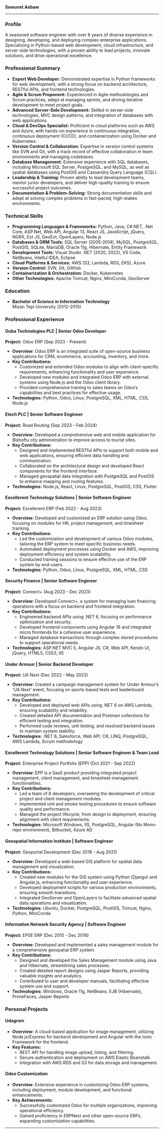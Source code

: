 
**Sewunet Aebaw**

---

### **Profile**

A seasoned software engineer with over 8 years of diverse experience in designing, developing, and deploying complex enterprise applications. Specializing in Python-based web development, cloud infrastructure, and server-side technologies, with a proven ability to lead projects, innovate solutions, and drive operational excellence.

### **Professional Summary**

- **Expert Web Developer:** Demonstrated expertise in Python frameworks for web development, with a strong focus on backend architecture, RESTful APIs, and frontend technologies.
- **Agile & Scrum Proponent:** Experienced in Agile methodologies and Scrum practices, adept at managing sprints, and driving iterative development to meet project goals.
- **Advanced Server-Side Development:** Skilled in server-side technologies, MVC design patterns, and integration of databases with web applications.
- **Cloud & DevOps Specialist:** Proficient in cloud platforms such as AWS and Azure, with hands-on experience in continuous integration, continuous deployment (CI/CD), and containerization using Docker and Kubernetes.
- **Version Control & Collaboration:** Expertise in version control systems like SVN and Git, with a track record of effective collaboration in team environments and managing codebases.
- **Database Management:** Extensive experience with SQL databases, including Microsoft SQL Server, PostgreSQL, and MySQL, as well as spatial databases using PostGIS and Cassandra Query Language (CQL).
- **Leadership & Training:** Proven ability to lead development teams, mentor junior developers, and deliver high-quality training to ensure successful project outcomes.
- **Documentation & Problem-Solving:** Strong documentation skills and adept at solving complex problems in fast-paced, high-stakes environments.

### **Technical Skills**

- **Programming Languages & Frameworks:** Python, Java, C#.NET, .Net Core, ASP.Net, Web API, Angular 13, React JS, JavaScript, jQuery, NGRX, Ext JS, GeoExt, OpenLayers, Node.js
- **Databases & ORM Tools:** SQL Server (2005-2014), MySQL, PostgreSQL, PostGIS, SQLite, MariaDB, Oracle 11g, Hibernate, Entity Framework
- **Development Tools:** Visual Studio .NET (2020, 2022), VS Code, NetBeans, IntelliJ IDEA, Eclipse
- **Cloud Platforms & Services:** AWS (S3, Lambda, RDS, EKS), Azure
- **Version Control:** SVN, Git, GitHub
- **Containerization & Orchestration:** Docker, Kubernetes
- **Other Technologies:** Apache Tomcat, Nginx, MiniConda, GeoServer

### **Education**

- **Bachelor of Science in Information Technology**  
  Mizan Tepi University (2012-2015)

### **Professional Experience**

#### **Guba Technologies PLC | Senior Odoo Developer**  
**Project:** Odoo ERP (Sep 2023 - Present)

- **Overview:** Odoo ERP is an integrated suite of open-source business applications for CRM, ecommerce, accounting, inventory, and more.
- **Key Contributions:**
  - Customized and extended Odoo modules to align with client-specific requirements, enhancing functionality and user experience.
  - Developed new modules and integrated Odoo ERP with external systems using Node.js and the Odoo client library.
  - Provided comprehensive training to sales teams on Odoo’s capabilities and best practices for effective usage.
- **Technologies:** Python, Odoo, Linux, PostgreSQL, XML, HTML, CSS, Node.js

#### **Etech PLC | Senior Software Engineer**  
**Project:** Road Routing (Sep 2023 - Feb 2024)

- **Overview:** Developed a comprehensive web and mobile application for Bishoftu city administration to improve access to tourist sites.
- **Key Contributions:**
  - Designed and implemented RESTful APIs to support both mobile and web applications, ensuring efficient data handling and communication.
  - Collaborated on the architectural design and developed React components for the frontend interface.
  - Managed geospatial data integration with PostgreSQL and PostGIS to enhance mapping and routing features.
- **Technologies:** Node.js, React, Linux, PostgreSQL, PostGIS, CSS, Flutter

#### **Excellerent Technology Solutions | Senior Software Engineer**  
**Project:** Excellerent ERP (Feb 2022 - Aug 2023)

- **Overview:** Developed and customized an ERP solution using Odoo, focusing on modules for HR, project management, and timesheet tracking.
- **Key Contributions:**
  - Led the customization and development of various Odoo modules, tailoring the ERP system to meet specific business needs.
  - Automated deployment processes using Docker and AWS, improving deployment efficiency and system scalability.
  - Conducted training sessions to ensure effective use of the ERP system by end-users.
- **Technologies:** Python, Odoo, Linux, PostgreSQL, XML, HTML, CSS

#### **Security Finance | Senior Software Engineer**  
**Project:** Connect+ (Aug 2023 - Dec 2023)

- **Overview:** Developed Connect+, a system for managing loan financing operations with a focus on backend and frontend integration.
- **Key Contributions:**
  - Engineered backend APIs using .NET 6, focusing on performance optimization and security.
  - Developed frontend components using Angular 16 and integrated micro frontends for a cohesive user experience.
  - Managed database transactions through complex stored procedures to support operational needs.
- **Technologies:** ASP.NET MVC 5, Angular JS, C#, Web API, Kendo UI, jQuery, HTML5, CSS3, IIS

#### **Under Armour | Senior Backend Developer**  
**Project:** UA Next (Dec 2022 - May 2023)

- **Overview:** Created a campaign management system for Under Armour’s 'UA Next' event, focusing on sports-based tests and leaderboard management.
- **Key Contributions:**
  - Developed and deployed web APIs using .NET 6 on AWS Lambda, ensuring scalability and reliability.
  - Created detailed API documentation and Postman collections for efficient testing and integration.
  - Performed code reviews, unit testing, and resolved backend issues to maintain system stability.
- **Technologies:** .NET 6, Salesforce, Web API, C#, LINQ, PostgreSQL, AWS Lambda, Scrum methodology

#### **Excellerent Technology Solutions | Senior Software Engineer & Team Lead**  
**Project:** Enterprise Project Portfolio (EPP) (Oct 2021 - Sep 2022)

- **Overview:** EPP is a SaaS product providing integrated project management, client management, and timesheet management functionalities.
- **Key Contributions:**
  - Led a team of 8 developers, overseeing the development of critical project and client management modules.
  - Implemented unit and smoke testing procedures to ensure software quality and performance.
  - Managed the project lifecycle, from design to deployment, ensuring alignment with client requirements.
- **Technologies:** Microsoft Windows, IIS, PostgreSQL, Angular (Nx Mono-repo environment), Bitbucket, Azure AD

#### **Geospatial Information Institute | Software Engineer**  
**Project:** Geoportal Development (Dec 2018 - Aug 2021)

- **Overview:** Developed a web-based GIS platform for spatial data management and visualization.
- **Key Contributions:**
  - Created new modules for the GIS system using Python (Django) and Angular.js, enhancing functionality and user experience.
  - Developed deployment scripts for various production environments, ensuring smooth transitions.
  - Integrated GeoServer and OpenLayers to facilitate advanced spatial data operations and visualization.
- **Technologies:** Ubuntu, Docker, PostgreSQL, PostGIS, Tomcat, Nginx, Python, MiniConda

#### **Information Network Security Agency | Software Engineer**  
**Project:** EPSE ERP (Dec 2015 - Dec 2018)

- **Overview:** Developed and implemented a sales management module for a comprehensive geospatial ERP system.
- **Key Contributions:**
  - Designed and developed the Sales Management module using Java and Hibernate, streamlining sales processes.
  - Created detailed report designs using Jasper Reports, providing valuable insights and analytics.
  - Contributed to user and developer manuals, facilitating effective system use and support.
- **Technologies:** Windows, Oracle 11g, NetBeans, EJB (Hibernate), PrimeFaces, Jasper Reports

### **Personal Projects**

#### **Udagram**

- **Overview:** A cloud-based application for image management, utilizing Node.js/Express for backend development and Angular with the Ionic Framework for the frontend.
- **Key Features:**
  - REST API for handling image upload, listing, and filtering.
  - Secure authentication and deployment on AWS Elastic Beanstalk.
  - Integration with AWS RDS and S3 for data storage and management.

#### **Odoo Customization**

- **Overview:** Extensive experience in customizing Odoo ERP systems, including deployment, module development, and functional enhancements.
- **Key Achievements:**
  - Successfully customized Odoo for multiple organizations, improving operational efficiency.
  - Gained proficiency in ERPNext and other open-source ERPs, expanding customization capabilities.

---
